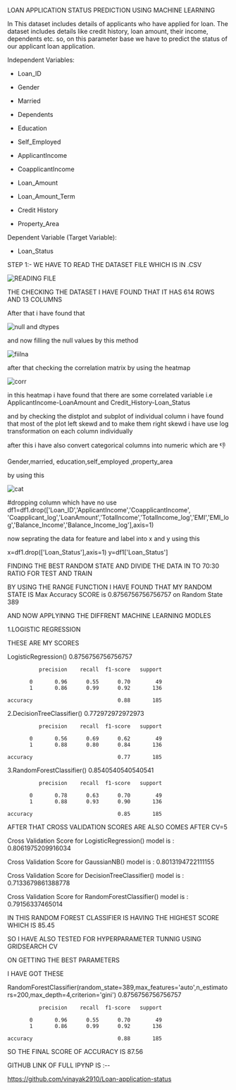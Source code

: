 LOAN APPLICATION STATUS PREDICTION USING MACHINE LEARNING

In This dataset includes details of applicants who have applied for loan. The dataset includes details like credit history, loan amount, their income, dependents etc.
so, on this parameter base we have to predict the status of our applicant loan application.

Independent Variables:

- Loan_ID

- Gender

- Married

- Dependents

- Education

- Self_Employed

- ApplicantIncome

- CoapplicantIncome

- Loan_Amount

- Loan_Amount_Term

- Credit History

- Property_Area

Dependent Variable (Target Variable):

- Loan_Status

STEP 1:-
WE HAVE TO READ THE DATASET FILE WHICH IS IN .CSV 

![READING FILE](https://user-images.githubusercontent.com/79801052/115113279-2e4bb380-9fa7-11eb-8760-fc57d54765bd.jpg)



THE CHECKING THE DATASET I HAVE FOUND THAT IT HAS 614 ROWS AND 13 COLUMNS



After that i have  found that 

![null and dtypes](https://user-images.githubusercontent.com/79801052/115113361-88e50f80-9fa7-11eb-931d-77c359475a34.jpg)



and now filling the null values by this method 


![fiilna](https://user-images.githubusercontent.com/79801052/115113419-dd888a80-9fa7-11eb-924a-f7b2d0e8d007.jpg)



after that checking the correlation matrix by using the heatmap


![corr](https://user-images.githubusercontent.com/79801052/115113492-4e2fa700-9fa8-11eb-88c7-68d00dfd8b12.jpg)


in this heatmap i have found that there are some correlated variable i.e ApplicantIncome-LoanAmount and Credit_History-Loan_Status


and by checking the distplot and subplot of individual column
i have found that most of the plot left skewd and to make them right skewd i have use log transformation on each column individually



after this i have also convert categorical columns into numeric which are 👎


Gender,married, education,self_employed ,property_area

by using this 


![cat](https://user-images.githubusercontent.com/79801052/115113687-2ab92c00-9fa9-11eb-91bb-129161a279a8.jpg)




#dropping column which have no use
df1=df1.drop(['Loan_ID','ApplicantIncome','CoapplicantIncome',
'Coapplicant_log','LoanAmount','TotalIncome','TotalIncome_log','EMI','EMI_log','Balance_Income','Balance_Income_log'],axis=1)



now seprating the data for feature and label into x and y using this 


x=df1.drop(['Loan_Status'],axis=1)
y=df1['Loan_Status']






 FINDING THE BEST RANDOM STATE AND DIVIDE THE DATA IN TO  70:30 RATIO FOR TEST AND TRAIN

BY USING THE RANGE FUNCTION I HAVE FOUND THAT MY RANDOM STATE IS Max Accuracy SCORE is 0.8756756756756757 on Random State 389


AND NOW APPLYINNG THE DIFFRENT MACHINE LEARNING MODLES


1.LOGISTIC REGRESSION

THESE ARE MY SCORES 


LogisticRegression()
0.8756756756756757

              precision    recall  f1-score   support

           0       0.96      0.55      0.70        49
           1       0.86      0.99      0.92       136

    accuracy                           0.88       185
  
  
  
  
  
  
 2.DecisionTreeClassifier()
0.772972972972973

              precision    recall  f1-score   support

           0       0.56      0.69      0.62        49
           1       0.88      0.80      0.84       136

    accuracy                           0.77       185





3.RandomForestClassifier()
0.8540540540540541

              precision    recall  f1-score   support

           0       0.78      0.63      0.70        49
           1       0.88      0.93      0.90       136

    accuracy                           0.85       185
    
    
    
    
    
   
   
   
   AFTER THAT CROSS VALIDATION SCORES ARE ALSO COMES AFTER CV=5
    
   
Cross Validation Score for  LogisticRegression()  model is : 0.8061975209916034
 
Cross Validation Score for  GaussianNB()  model is : 0.8013194722111155
 
Cross Validation Score for  DecisionTreeClassifier()  model is : 0.7133679861388778
 
Cross Validation Score for  RandomForestClassifier()  model is : 0.79156337465014
   
   
   
   
   
IN THIS RANDOM FOREST CLASSIFIER IS HAVING THE HIGHEST SCORE WHICH IS 85.45

SO I HAVE ALSO TESTED FOR HYPERPARAMETER TUNNIG USING GRIDSEARCH CV

ON GETTING THE BEST PARAMETERS 


I HAVE GOT THESE 


RandomForestClassifier(random_state=389,max_features='auto',n_estimators=200,max_depth=4,criterion='gini')
0.8756756756756757

              precision    recall  f1-score   support

           0       0.96      0.55      0.70        49
           1       0.86      0.99      0.92       136

    accuracy                           0.88       185
  
  
  
  
 SO THE FINAL SCORE OF ACCURACY IS 87.56
 
 
 
 
 GITHUB LINK OF FULL IPYNP IS :--
 
 https://github.com/vinayak2910/Loan-application-status
